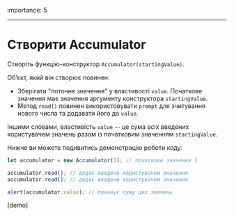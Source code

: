 importance: 5

---

# Створити Accumulator

Створіть функцію-конструктор `Accumulator(startingValue)`.

Об’єкт, який він створює повинен:

- Зберігати "поточне значення" у властивості `value`. Початкове значення має значення аргументу конструктора `startingValue`.
- Метод `read()` повинен використовувати `prompt` для зчитування нового числа та додавати його до `value`.

Іншими словами, властивість `value` -- це сума всіх введених користувачем значень разом із початковим значенням `startingValue`.

Нижче ви можете подивитись демонстрацію роботи коду:

```js
let accumulator = new Accumulator(1); // початкове значення 1

accumulator.read(); // додає введене користувачем значення
accumulator.read(); // додає введене користувачем значення

alert(accumulator.value); // показує суму цих значень
```

[demo]

